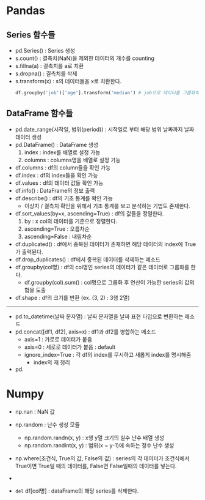 # Pandas
## Series 함수들
- pd.Series() : Series 생성
- s.count() : 결측치(NaN)을 제외한 데이터의 개수를 counting
- s.fillna(a) : 결측치를 a로 치환
- s.dropna() : 결측치를 삭제
- s.transform(x) : s의 데이터들을 x로 치환한다.
  ```python
  df.groupby('job')['age'].transform('median') # job으로 데이터를 그룹화하고 각 데이터의 age를 중앙값으로 치환한다.
  ```
  

## DataFrame 함수들
- pd.date_range(시작일, 범위(period)) : 시작일로 부터 해당 범위 날짜까지 날짜 데이터 생성
- pd.DataFrame() : DataFrame 생성
  1. index : index를 배열로 설정 가능
  2. columns : columns명을 배열로 설정 가능
- df.columns : df의 column들을 확인 가능
- df.index : df의 index들을 확인 가능
- df.values : df의 데이터 값들 확인 가능
- df.info() : DataFrame의 정보 출력
- df.describe() : df의 기초 통계를 확인 가능
  - 이상치 / 결측치 확인을 위해서 기초 통계를 보고 분석하는 기법도 존재한다.
- df.sort_values(by=x, ascending=True) : df의 값들을 정렬한다.
  1. by : x col의 데이터를 기준으로 정렬한다.
  2. ascending=True : 오름차순
  3. ascending=False : 내림차순
- df.duplicated() : df에서 중복된 데이터가 존재하면 해당 데이터의 index에 True가 출력된다.
- df.drop_duplicates() : df에서 중복된 데이터를 삭제하는 메소드
- df.groupby(col명) : df의 col명인 series의 데이터가 같은 데이터로 그룹화를 한다.
  - df.groupby(col).sum() : col명으로 그룹화 후 연산이 가능한 series의 값의 합을 도출
- df.shape : df의 크기를 반환 (ex. (3, 2) : 3행 2열)
------
- pd.to_datetime(날짜 문자열) : 날짜 문자열을 날짜 표현 타입으로 변환하는 메소드
- pd.concat([df1, df2], axis=x) : df1과 df2를 병합하는 메소드
  - axis=1 : 가로로 데이터가 붙음
  - axis=0 : 세로로 데이터가 붙음 : default
  - ignore_index=True : 각 df의 index를 무시하고 새롭게 index를 명시해줌
    - index의 재 정리
- pd.

# Numpy
- np.nan : NaN 값
- np.random : 난수 생성 모듈
  - np.random.randn(x, y) : x행 y열 크기의 실수 난수 배열 생성
  - np.random.randint(x, y) : 범위(x ~ y-1)에 속하는 정수 난수 생성
- np.where(조건식, True의 값, False의 값) : series의 각 데이터가 조건식에서 True이면 True일 때의 데이터를, False면 False일때의 데이터를 넣는다.
- 





- `del` df[col명] : dataFrame의 해당 series를 삭제한다.



